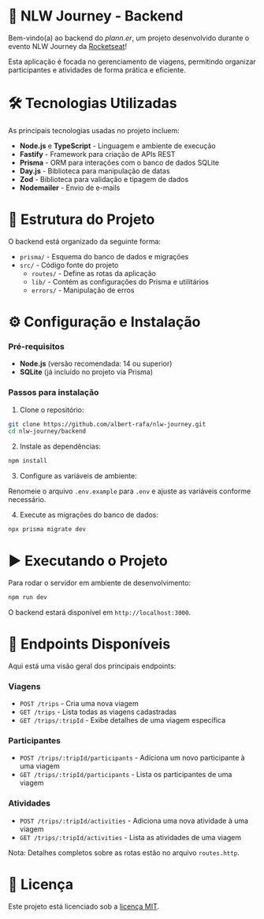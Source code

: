 # 🚀 NLW Journey - Backend
Bem-vindo(a) ao backend do _plann.er_, um projeto desenvolvido durante o evento NLW Journey da [Rocketseat](https://app.rocketseat.com.br/)!

Esta aplicação é focada no gerenciamento de viagens, permitindo organizar participantes e atividades de forma prática e eficiente.

# 🛠 Tecnologias Utilizadas
As principais tecnologias usadas no projeto incluem:

- __Node.js__ e __TypeScript__ - Linguagem e ambiente de execução
- __Fastify__ - Framework para criação de APIs REST
- __Prisma__ - ORM para interações com o banco de dados SQLite
- __Day.js__ - Biblioteca para manipulação de datas
- __Zod__ - Biblioteca para validação e tipagem de dados
- __Nodemailer__ - Envio de e-mails

# 📁 Estrutura do Projeto
O backend está organizado da seguinte forma:

- `prisma/` - Esquema do banco de dados e migrações
- `src/` - Código fonte do projeto
  - `routes/` - Define as rotas da aplicação
  - `lib/` - Contém as configurações do Prisma e utilitários
  - `errors/` - Manipulação de erros

# ⚙️ Configuração e Instalação
### Pré-requisitos
- __Node.js__ (versão recomendada: 14 ou superior)
- __SQLite__ (já incluído no projeto via Prisma)
### Passos para instalação
1. Clone o repositório:

```bash
git clone https://github.com/albert-rafa/nlw-journey.git
cd nlw-journey/backend
```

2. Instale as dependências:

```bash
npm install
```

3. Configure as variáveis de ambiente:

Renomeie o arquivo `.env.example` para `.env` e ajuste as variáveis conforme necessário.

4. Execute as migrações do banco de dados:

```bash
npx prisma migrate dev
```

# ▶️ Executando o Projeto
Para rodar o servidor em ambiente de desenvolvimento:

```bash
npm run dev
```

O backend estará disponível em `http://localhost:3000`.

# 📌 Endpoints Disponíveis
Aqui está uma visão geral dos principais endpoints:

### Viagens
- `POST /trips` - Cria uma nova viagem
- `GET /trips` - Lista todas as viagens cadastradas
- `GET /trips/:tripId` - Exibe detalhes de uma viagem específica

### Participantes
- `POST /trips/:tripId/participants` - Adiciona um novo participante à uma viagem
- `GET /trips/:tripId/participants` - Lista os participantes de uma viagem

### Atividades
- `POST /trips/:tripId/activities` - Adiciona uma nova atividade à uma viagem
- `GET /trips/:tripId/activities` - Lista as atividades de uma viagem

Nota: Detalhes completos sobre as rotas estão no arquivo `routes.http`.

# 📜 Licença
Este projeto está licenciado sob a [licença MIT](LICENSE).